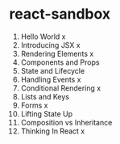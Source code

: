 # react-sandbox

1. Hello World x
2. Introducing JSX x
3. Rendering Elements x
4. Components and Props
5. State and Lifecycle
6. Handling Events x
7. Conditional Rendering x
8. Lists and Keys
9. Forms x
10. Lifting State Up
11. Composition vs Inheritance
12. Thinking In React x